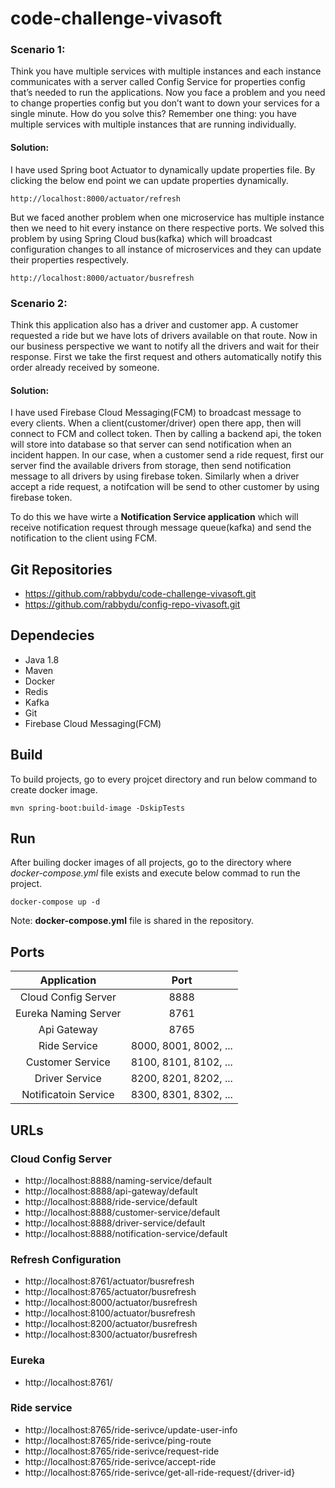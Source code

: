 # code-challenge-vivasoft

### Scenario 1: 
Think you have multiple services with multiple instances and each instance communicates with a server called Config Service for properties config that’s needed to run the applications. Now you face a problem and you need to change properties config but you don’t want to down your services for a single minute. How do you solve this? Remember one thing: you have multiple services with multiple instances that are running individually.

#### Solution:
I have used Spring boot Actuator to dynamically update properties file. By clicking the below end point we can update properties dynamically.
```
http://localhost:8000/actuator/refresh
```
But we faced another problem when one microservice has multiple instance then we need to hit every instance on there respective ports. We solved this problem by using Spring Cloud bus(kafka) which will broadcast configuration changes to all instance of microservices and they can update their properties respectively.
```
http://localhost:8000/actuator/busrefresh
```

### Scenario 2: 
Think this application also has a driver and customer app. A customer requested a ride but we have lots of drivers available on that route. Now in our business perspective we want to notify all the drivers and wait for their response. First we take the first request and others automatically notify this order already received by someone.

#### Solution:
I have used Firebase Cloud Messaging(FCM) to broadcast message to every clients. When a client(customer/driver) open there app, then will connect to FCM and collect token. Then by calling a backend api, the token will store into database so that server can send notification when an incident happen. In our case, when a customer send a ride request, first our server find the available drivers from storage, then send notification message to all drivers by using firebase token. Similarly when a driver accept a ride request, a notifcation will be send to other customer by using firebase token.

To do this we have wirte a **Notification Service application** which will receive notification request through message queue(kafka) and send the notification to the client using FCM.

## Git Repositories
- https://github.com/rabbydu/code-challenge-vivasoft.git
- https://github.com/rabbydu/config-repo-vivasoft.git

## Dependecies
- Java 1.8
- Maven
- Docker
- Redis
- Kafka
- Git
- Firebase Cloud Messaging(FCM)

## Build
To build projects, go to every projcet directory and run below command to create docker image.
```
mvn spring-boot:build-image -DskipTests
```

## Run
After builing docker images of all projects, go to the directory where *docker-compose.yml* file exists and execute below commad to run the project. 
```
docker-compose up -d
```
Note: **docker-compose.yml** file is shared in the repository.

## Ports

| Application | Port  |
| :-----: | :-: |
| Cloud Config Server | 8888 |
| Eureka Naming Server | 8761 |
| Api Gateway | 8765 |
| Ride Service | 8000, 8001, 8002, ... |
| Customer Service | 8100, 8101, 8102, ... |
| Driver Service | 8200, 8201, 8202, ... |
| Notificatoin Service | 8300, 8301, 8302, ... |

## URLs

### Cloud Config Server
- http://localhost:8888/naming-service/default
- http://localhost:8888/api-gateway/default
- http://localhost:8888/ride-service/default
- http://localhost:8888/customer-service/default
- http://localhost:8888/driver-service/default
- http://localhost:8888/notification-service/default

### Refresh Configuration
- http://localhost:8761/actuator/busrefresh
- http://localhost:8765/actuator/busrefresh
- http://localhost:8000/actuator/busrefresh
- http://localhost:8100/actuator/busrefresh
- http://localhost:8200/actuator/busrefresh
- http://localhost:8300/actuator/busrefresh

### Eureka
- http://localhost:8761/

### Ride service
- http://localhost:8765/ride-serivce/update-user-info
- http://localhost:8765/ride-serivce/ping-route
- http://localhost:8765/ride-serivce/request-ride
- http://localhost:8765/ride-serivce/accept-ride
- http://localhost:8765/ride-serivce/get-all-ride-request/{driver-id}
